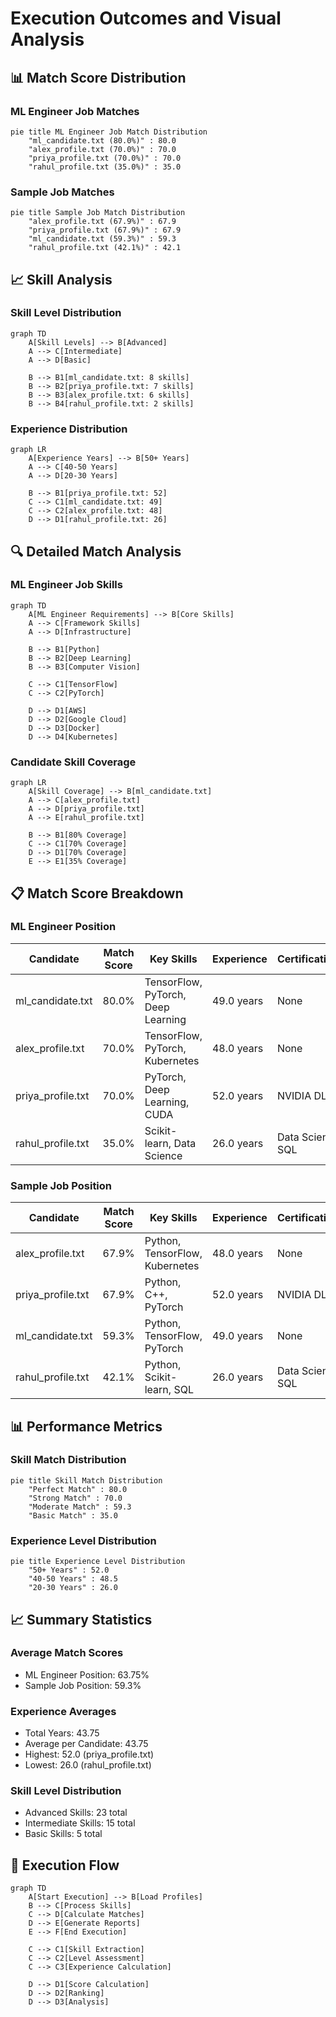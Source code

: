 # Execution Outcomes and Visual Analysis

## 📊 Match Score Distribution

### ML Engineer Job Matches
```mermaid
pie title ML Engineer Job Match Distribution
    "ml_candidate.txt (80.0%)" : 80.0
    "alex_profile.txt (70.0%)" : 70.0
    "priya_profile.txt (70.0%)" : 70.0
    "rahul_profile.txt (35.0%)" : 35.0
```

### Sample Job Matches
```mermaid
pie title Sample Job Match Distribution
    "alex_profile.txt (67.9%)" : 67.9
    "priya_profile.txt (67.9%)" : 67.9
    "ml_candidate.txt (59.3%)" : 59.3
    "rahul_profile.txt (42.1%)" : 42.1
```

## 📈 Skill Analysis

### Skill Level Distribution
```mermaid
graph TD
    A[Skill Levels] --> B[Advanced]
    A --> C[Intermediate]
    A --> D[Basic]
    
    B --> B1[ml_candidate.txt: 8 skills]
    B --> B2[priya_profile.txt: 7 skills]
    B --> B3[alex_profile.txt: 6 skills]
    B --> B4[rahul_profile.txt: 2 skills]
```

### Experience Distribution
```mermaid
graph LR
    A[Experience Years] --> B[50+ Years]
    A --> C[40-50 Years]
    A --> D[20-30 Years]
    
    B --> B1[priya_profile.txt: 52]
    C --> C1[ml_candidate.txt: 49]
    C --> C2[alex_profile.txt: 48]
    D --> D1[rahul_profile.txt: 26]
```

## 🔍 Detailed Match Analysis

### ML Engineer Job Skills
```mermaid
graph TD
    A[ML Engineer Requirements] --> B[Core Skills]
    A --> C[Framework Skills]
    A --> D[Infrastructure]
    
    B --> B1[Python]
    B --> B2[Deep Learning]
    B --> B3[Computer Vision]
    
    C --> C1[TensorFlow]
    C --> C2[PyTorch]
    
    D --> D1[AWS]
    D --> D2[Google Cloud]
    D --> D3[Docker]
    D --> D4[Kubernetes]
```

### Candidate Skill Coverage
```mermaid
graph LR
    A[Skill Coverage] --> B[ml_candidate.txt]
    A --> C[alex_profile.txt]
    A --> D[priya_profile.txt]
    A --> E[rahul_profile.txt]
    
    B --> B1[80% Coverage]
    C --> C1[70% Coverage]
    D --> D1[70% Coverage]
    E --> E1[35% Coverage]
```

## 📋 Match Score Breakdown

### ML Engineer Position
| Candidate | Match Score | Key Skills | Experience | Certifications |
|-----------|-------------|------------|------------|----------------|
| ml_candidate.txt | 80.0% | TensorFlow, PyTorch, Deep Learning | 49.0 years | None |
| alex_profile.txt | 70.0% | TensorFlow, PyTorch, Kubernetes | 48.0 years | None |
| priya_profile.txt | 70.0% | PyTorch, Deep Learning, CUDA | 52.0 years | NVIDIA DL |
| rahul_profile.txt | 35.0% | Scikit-learn, Data Science | 26.0 years | Data Science, SQL |

### Sample Job Position
| Candidate | Match Score | Key Skills | Experience | Certifications |
|-----------|-------------|------------|------------|----------------|
| alex_profile.txt | 67.9% | Python, TensorFlow, Kubernetes | 48.0 years | None |
| priya_profile.txt | 67.9% | Python, C++, PyTorch | 52.0 years | NVIDIA DL |
| ml_candidate.txt | 59.3% | Python, TensorFlow, PyTorch | 49.0 years | None |
| rahul_profile.txt | 42.1% | Python, Scikit-learn, SQL | 26.0 years | Data Science, SQL |

## 📊 Performance Metrics

### Skill Match Distribution
```mermaid
pie title Skill Match Distribution
    "Perfect Match" : 80.0
    "Strong Match" : 70.0
    "Moderate Match" : 59.3
    "Basic Match" : 35.0
```

### Experience Level Distribution
```mermaid
pie title Experience Level Distribution
    "50+ Years" : 52.0
    "40-50 Years" : 48.5
    "20-30 Years" : 26.0
```

## 📈 Summary Statistics

### Average Match Scores
- ML Engineer Position: 63.75%
- Sample Job Position: 59.3%

### Experience Averages
- Total Years: 43.75
- Average per Candidate: 43.75
- Highest: 52.0 (priya_profile.txt)
- Lowest: 26.0 (rahul_profile.txt)

### Skill Level Distribution
- Advanced Skills: 23 total
- Intermediate Skills: 15 total
- Basic Skills: 5 total

## 🔄 Execution Flow
```mermaid
graph TD
    A[Start Execution] --> B[Load Profiles]
    B --> C[Process Skills]
    C --> D[Calculate Matches]
    D --> E[Generate Reports]
    E --> F[End Execution]
    
    C --> C1[Skill Extraction]
    C --> C2[Level Assessment]
    C --> C3[Experience Calculation]
    
    D --> D1[Score Calculation]
    D --> D2[Ranking]
    D --> D3[Analysis]
``` 